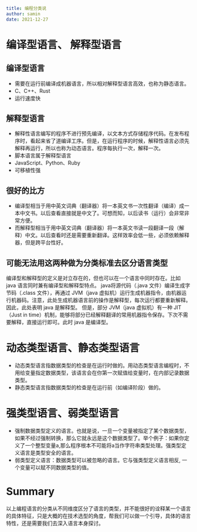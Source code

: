 ```yaml
title: 编程分类说
author: samin
date: 2021-12-27
```

# 编译型语言、 解释型语言

## 编译型语言

- 需要在运行前编译成机器语言，所以相对解释型语言高效，也称为静态语言。
- C、C++、Rust
- 运行速度快

## 解释型语言

- 解释性语言编写的程序不进行预先编译，以文本方式存储程序代码。在发布程序时，看起来省了道编译工序。但是，在运行程序的时候，解释性语言必须先解释再运行，所以也称为动态语言。程序每执行一次，解释一次。
- 脚本语言属于解释型语言
- JavaScript、Python、Ruby
- 可移植性强

## 很好的比方

- 编译型相当于用中英文词典（翻译器）将一本英文书一次性翻译（编译）成一本中文书。以后查看直接就是中文了。可想而知，以后读书（运行）会非常非常方便。
- 而解释型相当于用中英文词典（翻译器）将一本英文书读一段翻译一段（解释）中文。以后查看时还是需要重新翻译。这样效率会低一些，必须依赖解释器，但是跨平台性好。

## 可能无法用这两种做为分类标准去区分语言类型
编译型和解释型的定义是对立存在的，但也可以在一个语言中同时存在。比如 java 语言同时兼有编译型和解释型特点。
java将源代码（.java 文件）编译生成字节码（.class 文件），再通过 JVM（java 虚拟机）运行生成机器指令，由机器运行机器码。注意，此处生成机器语言前的操作是解释型，每次运行都要重新解释。因此，此处表明 java 是解释型。
但是，部分 JVM（java 虚拟机）有一种 JIT（Just in time）机制，能够将部分已经解释翻译的常用机器指令保存。下次不需要解释，直接运行即可。此时 java 是编译型。

# 动态类型语言、静态类型语言

- 动态类型语言指数据类型的检查是在运行时做的。用动态类型语言编程时，不用给变量指定数据类型，该语言会在你第一次赋值给变量时，在内部记录数据类型。
- 静态类型语言指数据类型的检查是在运行前（如编译阶段）做的。

# 强类型语言、弱类型语言

- 强制数据类型定义的语言。也就是说，一旦一个变量被指定了某个数据类型，如果不经过强制转换，那么它就永远是这个数据类型了。举个例子：如果你定义了一个整型变量a,那么程序根本不可能将a当作字符串类型处理。强类型定义语言是类型安全的语言。
- 弱类型定义语言：数据类型可以被忽略的语言。它与强类型定义语言相反, 一个变量可以赋不同数据类型的值。

# Summary

以上编程语言的分类从不同维度区分了语言的类型，并不能很好的诠释某一个语言的具体特征，只是大概的在技术选型的角度，帮我们可以做一个引导，具体的语言特性，还是需要我们去深入语言本身探讨。